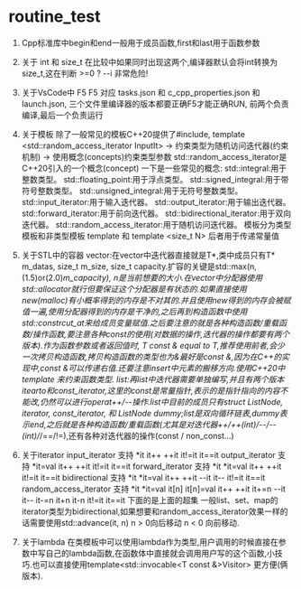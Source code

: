 # routine_test
1. Cpp标准库中begin和end一般用于成员函数,first和last用于函数参数

2. 关于 int 和 size_t
    在比较中如果同时出现这两个,编译器默认会将int转换为size_t,这在判断 >=0 ? --i 非常危险!

3. 关于VsCode中 F5
    F5 对应 tasks.json 和 c_cpp_properties.json 和 launch.json, 三个文件里编译器的版本都要正确F5才能正确RUN, 前两个负责编译,最后一个负责运行

4. 关于模板
    除了一般常见的模板C++20提供了#include<iterator>, template <std::random_access_iterator InputIt> -> 约束类型为随机访问迭代器(约束机制) -> 使用概念(concepts)约束类型参数
    std::random_access_iterator是C++20引入的一个概念(concept)
    一下是一些常见的概念:
        std::integral:用于整数类型。
        std::floating_point:用于浮点类型。
        std::signed_integral:用于带符号整数类型。
        std::unsigned_integral:用于无符号整数类型。
        std::input_iterator:用于输入迭代器。
        std::output_iterator:用于输出迭代器。
        std::forward_iterator:用于前向迭代器。
        std::bidirectional_iterator:用于双向迭代器。
        std::random_access_iterator:用于随机访问迭代器。
    模板分为类型模板和非类型模板
    template <class T> 和 template <size_t N> 后者用于传递常量值

5. 关于STL中的容器
    vector:在vector中迭代器直接就是T*,类中成员只有T* m_datas, size_t m_size, size_t capacity.扩容的关键是std::max(n, (1.5)or(2.0)*m_capacity), n是当前想要的大小.在vector中分配器使用
        std::allocator<T>就行但要保证这个分配器是有状态的.如果直接使用new(malloc)有小概率得到的内存是不对其的.并且使用new得到的内存会被赋值一遍,使用分配器得到的内存是干净的,之后再到构造函数中使用
        std::constrcut_at来给成员变量赋值.之后要注意的就是各种构造函数/重载函数/操作函数,要注意各种const的使用(对数据的操作,迭代器的操作都要有两个版本).作为函数参数或者返回值时, T const & equal
        to T,推荐使用前者,会少一次拷贝构造函数,拷贝构造函数的类型也为&最好是const &,因为在C++的实现中,const &可以传递右值.还要注意insert中元素的搬移方向.使用C++20中template<concepts Input>
        来约束函数类型.
    list:再list中迭代器需要单独编写,并且有两个版本itearto和const_iterator,这里的const是常量指针,表示的是指针指向的内容不能改,仍然可以进行operat++/--操作.list中目前的成员只有struct ListNode, iterator,
        const_iterator, 和 ListNode dummy;list是双向循环链表,dummy表示end,之后就是各种构造函数/重载函数(尤其是对迭代器++/++(int)/--/--(int)/*/==/!=),还有各种对迭代器的操作(const / non_const...)

6. 关于iterator
    input_iterator 支持 *it it++ ++it it!=it it==it
    output_iterator 支持 *it=val it++ ++it it!=it it==it
    forward_iterator 支持 *it *it=val it++ ++it it!=it it==it
    bidirectional 支持 *it *it=val it++ ++it --it it-- it!=it it==it
    random_access_iterator 支持 *it *it=val it[n] it[n]=val it++ ++it it+=n --it it-- it-=n it+n it-n it!=it it==it
    下面的是上面的超集
    一般list、set、map的iterator类型为bidirectional,如果想要和random_access_iterator效果一样的话需要使用std::advance(it, n) n > 0向后移动 n < 0 向前移动.

7. 关于lambda
    在类模板中可以使用lambda作为类型,用户调用的时候直接在参数中写自己的lambda函数,在函数体中直接就会调用用户写的这个函数,小技巧.也可以直接使用template<std::invocable<T const &>Visitor> 更方便(俩版本).
